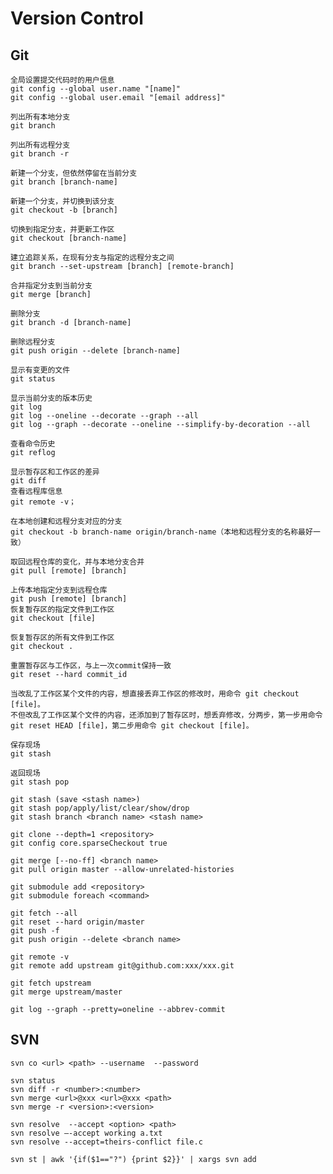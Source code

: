 # Version Control

## Git

    全局设置提交代码时的用户信息
    git config --global user.name "[name]"
    git config --global user.email "[email address]"

    列出所有本地分支
    git branch

    列出所有远程分支
    git branch -r

    新建一个分支，但依然停留在当前分支
    git branch [branch-name]

    新建一个分支，并切换到该分支
    git checkout -b [branch]

    切换到指定分支，并更新工作区
    git checkout [branch-name]

    建立追踪关系，在现有分支与指定的远程分支之间
    git branch --set-upstream [branch] [remote-branch]

    合并指定分支到当前分支
    git merge [branch]

    删除分支
    git branch -d [branch-name]

    删除远程分支
    git push origin --delete [branch-name]

    显示有变更的文件
    git status

    显示当前分支的版本历史
    git log
    git log --oneline --decorate --graph --all
    git log --graph --decorate --oneline --simplify-by-decoration --all

    查看命令历史
    git reflog

    显示暂存区和工作区的差异
    git diff
    查看远程库信息
    git remote -v；

    在本地创建和远程分支对应的分支
    git checkout -b branch-name origin/branch-name（本地和远程分支的名称最好一致）

    取回远程仓库的变化，并与本地分支合并
    git pull [remote] [branch]

    上传本地指定分支到远程仓库
    git push [remote] [branch]
    恢复暂存区的指定文件到工作区
    git checkout [file]

    恢复暂存区的所有文件到工作区
    git checkout .

    重置暂存区与工作区，与上一次commit保持一致
    git reset --hard commit_id

    当改乱了工作区某个文件的内容，想直接丢弃工作区的修改时，用命令 git checkout [file]。
    不但改乱了工作区某个文件的内容，还添加到了暂存区时，想丢弃修改，分两步，第一步用命令 git reset HEAD [file]，第二步用命令 git checkout [file]。

    保存现场
    git stash

    返回现场
    git stash pop

    git stash (save <stash name>)
    git stash pop/apply/list/clear/show/drop
    git stash branch <branch name> <stash name>

    git clone --depth=1 <repository>
    git config core.sparseCheckout true

    git merge [--no-ff] <branch name>
    git pull origin master --allow-unrelated-histories

    git submodule add <repository>
    git submodule foreach <command>

    git fetch --all
    git reset --hard origin/master
    git push -f 
    git push origin --delete <branch name>

    git remote -v
    git remote add upstream git@github.com:xxx/xxx.git

    git fetch upstream
    git merge upstream/master

    git log --graph --pretty=oneline --abbrev-commit

## SVN

    svn co <url> <path> --username  --password

    svn status
    svn diff -r <number>:<number>
    svn merge <url>@xxx <url>@xxx <path>
    svn merge -r <version>:<version>

    svn resolve  --accept <option> <path>
    svn resolve –-accept working a.txt
    svn resolve --accept=theirs-conflict file.c

    svn st | awk '{if($1=="?") {print $2}}' | xargs svn add
